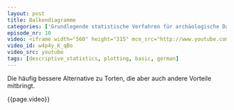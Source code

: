 ```yaml
---
layout: post
title: Balkendiagramme
categories: ['Grundlegende statistische Verfahren für archäologische Datenanalyse in R 2012']
episode_nr: 10
video: <iframe width="560" height="315" mce_src="http://www.youtube.com/embed/yW6zotieYmc" frameborder="0" allowfullscreen="" src="http://www.youtube.com/embed/yW6zotieYmc"></iframe>
video_id: w4p4y_K_qBo
video_src: youtube
tags: [descriptive_statistics, plotting, basic, german]
---
```


Die häufig bessere Alternative zu Torten, die aber auch andere Vorteile mitbringt.
<!--more-->
{{page.video}}
